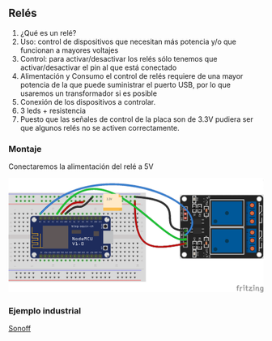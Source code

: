 ## Relés

1. ¿Qué es un relé?
1. Uso:  control de dispositivos que necesitan más potencia y/o que funcionan a mayores voltajes
1. Control: para activar/desactivar los relés sólo tenemos que activar/desactivar el pin al que está conectado
1. Alimentación y Consumo el control de relés requiere de una mayor potencia de la que puede suministrar el puerto USB, por lo que usaremos un transformador si es posible
1. Conexión de los dispositivos a controlar.
  1. 3 leds + resistencia
1. Puesto que las señales de control de la  placa son de 3.3V pudiera ser que algunos relés no se activen correctamente.


### Montaje

Conectaremos la alimentación del relé a 5V

![Relés](./images/Reles_bb.png)

### Ejemplo industrial
[Sonoff](
https://programarfacil.com/esp8266/domotica-sonoff-wifi-espurna/)
